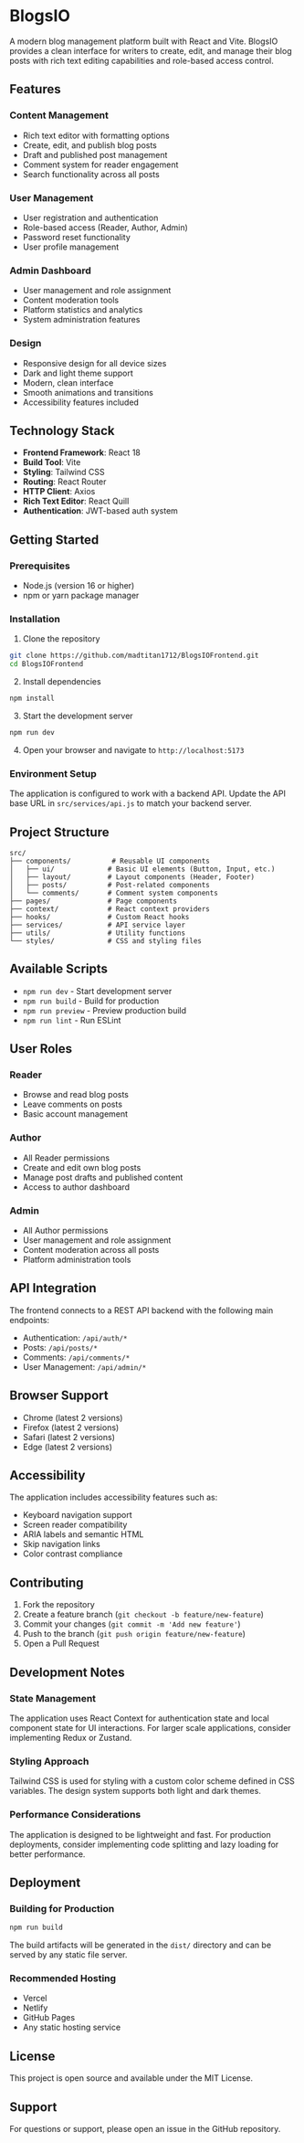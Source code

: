 # BlogsIO

A modern blog management platform built with React and Vite. BlogsIO provides a clean interface for writers to create, edit, and manage their blog posts with rich text editing capabilities and role-based access control.

## Features

### Content Management
- Rich text editor with formatting options
- Create, edit, and publish blog posts
- Draft and published post management
- Comment system for reader engagement
- Search functionality across all posts

### User Management
- User registration and authentication
- Role-based access (Reader, Author, Admin)
- Password reset functionality
- User profile management

### Admin Dashboard
- User management and role assignment
- Content moderation tools
- Platform statistics and analytics
- System administration features

### Design
- Responsive design for all device sizes
- Dark and light theme support
- Modern, clean interface
- Smooth animations and transitions
- Accessibility features included

## Technology Stack

- **Frontend Framework**: React 18
- **Build Tool**: Vite
- **Styling**: Tailwind CSS
- **Routing**: React Router
- **HTTP Client**: Axios
- **Rich Text Editor**: React Quill
- **Authentication**: JWT-based auth system

## Getting Started

### Prerequisites
- Node.js (version 16 or higher)
- npm or yarn package manager

### Installation

1. Clone the repository
```bash
git clone https://github.com/madtitan1712/BlogsIOFrontend.git
cd BlogsIOFrontend
```

2. Install dependencies
```bash
npm install
```

3. Start the development server
```bash
npm run dev
```

4. Open your browser and navigate to `http://localhost:5173`

### Environment Setup

The application is configured to work with a backend API. Update the API base URL in `src/services/api.js` to match your backend server.

## Project Structure

```
src/
├── components/          # Reusable UI components
│   ├── ui/             # Basic UI elements (Button, Input, etc.)
│   ├── layout/         # Layout components (Header, Footer)
│   ├── posts/          # Post-related components
│   └── comments/       # Comment system components
├── pages/              # Page components
├── context/            # React context providers
├── hooks/              # Custom React hooks
├── services/           # API service layer
├── utils/              # Utility functions
└── styles/             # CSS and styling files
```

## Available Scripts

- `npm run dev` - Start development server
- `npm run build` - Build for production
- `npm run preview` - Preview production build
- `npm run lint` - Run ESLint

## User Roles

### Reader
- Browse and read blog posts
- Leave comments on posts
- Basic account management

### Author
- All Reader permissions
- Create and edit own blog posts
- Manage post drafts and published content
- Access to author dashboard

### Admin
- All Author permissions
- User management and role assignment
- Content moderation across all posts
- Platform administration tools

## API Integration

The frontend connects to a REST API backend with the following main endpoints:

- Authentication: `/api/auth/*`
- Posts: `/api/posts/*`
- Comments: `/api/comments/*`
- User Management: `/api/admin/*`

## Browser Support

- Chrome (latest 2 versions)
- Firefox (latest 2 versions)
- Safari (latest 2 versions)
- Edge (latest 2 versions)

## Accessibility

The application includes accessibility features such as:
- Keyboard navigation support
- Screen reader compatibility
- ARIA labels and semantic HTML
- Skip navigation links
- Color contrast compliance

## Contributing

1. Fork the repository
2. Create a feature branch (`git checkout -b feature/new-feature`)
3. Commit your changes (`git commit -m 'Add new feature'`)
4. Push to the branch (`git push origin feature/new-feature`)
5. Open a Pull Request

## Development Notes

### State Management
The application uses React Context for authentication state and local component state for UI interactions. For larger scale applications, consider implementing Redux or Zustand.

### Styling Approach
Tailwind CSS is used for styling with a custom color scheme defined in CSS variables. The design system supports both light and dark themes.

### Performance Considerations
The application is designed to be lightweight and fast. For production deployments, consider implementing code splitting and lazy loading for better performance.

## Deployment

### Building for Production
```bash
npm run build
```

The build artifacts will be generated in the `dist/` directory and can be served by any static file server.

### Recommended Hosting
- Vercel
- Netlify
- GitHub Pages
- Any static hosting service

## License

This project is open source and available under the MIT License.

## Support

For questions or support, please open an issue in the GitHub repository.